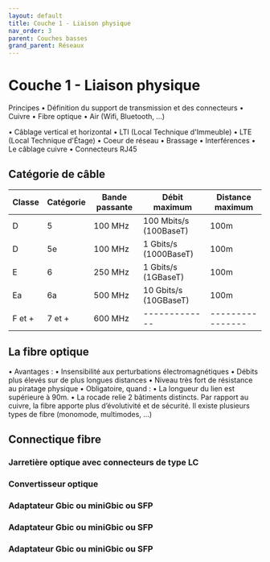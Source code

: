 ```yaml
---
layout: default
title: Couche 1 - Liaison physique
nav_order: 3
parent: Couches basses
grand_parent: Réseaux
---
```


# Couche 1 - Liaison physique

Principes
• Définition du support de transmission et des connecteurs
• Cuivre
• Fibre optique
• Air (Wifi, Bluetooth, ...)

• Câblage vertical et horizontal
• LTI (Local Technique d'Immeuble)
• LTE (Local Technique d'Étage)
• Coeur de réseau
• Brassage
• Interférences
• Le câblage cuivre
• Connecteurs RJ45

## Catégorie de câble

| Classe | Catégorie | Bande passante | Débit maximum          | Distance maximum |
| ------ | --------- | -------------- | ---------------------- | ---------------- |
| D      | 5         | 100 MHz        | 100 Mbits/s (100BaseT) | 100m             |
| D      | 5e        | 100 MHz        | 1 Gbits/s (1000BaseT)  | 100m             |
| E      | 6         | 250 MHz        | 1 Gbits/s (1GBaseT)    | 100m             |
| Ea     | 6a        | 500 MHz        | 10 Gbits/s (10GBaseT)  | 100m             |
| F et + | 7 et +    | 600 MHz        | -------------          | ---------------- |

## La fibre optique

• Avantages :
• Insensibilité aux perturbations électromagnétiques
• Débits plus élevés sur de plus longues distances
• Niveau très fort de résistance au piratage physique
• Obligatoire, quand :
• La longueur du lien est supérieure à 90m.
• La rocade relie 2 bâtiments distincts.
Par rapport au cuivre, la fibre apporte plus d’évolutivité et de sécurité.
Il existe plusieurs types de fibre (monomode, multimodes, ...)

## Connectique fibre

### Jarretière optique avec connecteurs de type LC

### Convertisseur optique

### Adaptateur Gbic ou miniGbic ou SFP

### Adaptateur Gbic ou miniGbic ou SFP

### Adaptateur Gbic ou miniGbic ou SFP

